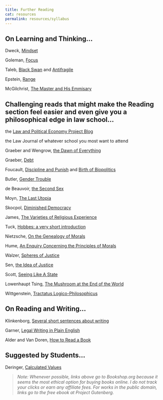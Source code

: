 ```yaml
---
title: Further Reading
cat: resources
permalink: resources/syllabus
---
```


## On Learning and Thinking...

Dweck, [Mindset](https://bookshop.org/books/mindset-the-new-psychology-of-success/9780345472328)

Goleman, [Focus](https://bookshop.org/books/focus-the-hidden-driver-of-excellence/9780062114969)

Taleb, [Black Swan](https://bookshop.org/books/the-black-swan-second-edition-the-impact-of-the-highly-improbable-with-a-new-section-on-robustness-and-fragility/9780812973815) and [Antifragile](https://bookshop.org/books/antifragile-things-that-gain-from-disorder-9780812979688/9780812979688)

Epstein, [Range](https://bookshop.org/books/range-why-generalists-triumph-in-a-specialized-world/9780735214484)

McGilchrist, [The Master and His Emmisary](https://bookshop.org/p/books/the-master-and-his-emissary-the-divided-brain-and-the-making-of-the-western-world-expanded-iain-mcgilchrist/8525336)

## Challenging reads that might make the Reading section feel easier and even give you a philosophical edge in law school...

the [Law and Political Economy Project Blog](https://lpeproject.org/blog/)

the Law Journal of whatever school you most want to attend

Graeber and Wengrow, [the Dawn of Everything](https://bookshop.org/books/the-dawn-of-everything-a-new-history-of-humanity-9781250858801/9781250858801)

Graeber, [Debt](https://bookshop.org/books/debt-the-first-5-000-years-updated-and-expanded/9781612194196)

Foucault, [Discipline and Punish](https://bookshop.org/books/discipline-and-punish-the-birth-of-the-prison/9780679752554) and [Birth of Biopolitics](https://bookshop.org/books/the-birth-of-biopolitics-lectures-at-the-college-de-france-1978-1979/9780312203412)

Butler, [Gender Trouble](https://bookshop.org/books/gender-trouble-feminism-and-the-subversion-of-identity/9780415389556)

de Beauvoir, [the Second Sex](https://www.amazon.com/Second-Sex-Simone-Beauvoir-ebook/dp/B007357B0W)

Moyn, [The Last Utopia](https://bookshop.org/books/the-last-utopia-human-rights-in-history/9780674064348)

Skocpol, [Diminished Democracy](https://bookshop.org/books/diminished-democracy-from-membership-to-management-in-american-civic-life/9780806136271)

James, [The Varieties of Religious Experience](https://www.gutenberg.org/ebooks/621)

Tuck, [Hobbes: a very short introduction](https://www.veryshortintroductions.com/view/10.1093/actrade/9780192802552.001.0001/actrade-9780192802552)

Nietzsche, [On the Genealogy of Morals](https://www.gutenberg.org/ebooks/52319)

Hume, [An Enquiry Concerning the Principles of Morals](https://www.gutenberg.org/ebooks/4320)

Walzer, [Spheres of Justice](https://bookshop.org/books/spheres-of-justice-a-defense-of-pluralism-and-equality/9780465081899)

Sen, [the Idea of Justice](https://bookshop.org/books/the-idea-of-justice/9780674060470)

Scott, [Seeing Like A State](https://bookshop.org/books/seeing-like-a-state-how-certain-schemes-to-improve-the-human-condition-have-failed/9780300246759)

Lowenhaupt Tsing, [The Mushroom at the End of the World](https://bookshop.org/books/the-mushroom-at-the-end-of-the-world-on-the-possibility-of-life-in-capitalist-ruins-9780691220550/9780691220550)

Wittgenstein, [Tractatus Logico-Philosophicus](https://www.gutenberg.org/ebooks/5740)

## On Reading and Writing...

Klinkenborg, [Several short sentences about writing](https://bookshop.org/books/several-short-sentences-about-writing/9780307279415)

Garner, [Legal Writing in Plain English](https://bookshop.org/books/legal-writing-in-plain-english-a-text-with-exercises/9780226283937)

Alder and Van Doren, [How to Read a Book](https://bookshop.org/p/books/how-to-read-a-book-revised-and-updated-mortimer-j-adler/1408400?ean=9780671212094)

## Suggested by Students...

Deringer, [Calculated Values](https://bookshop.org/books/calculated-values-finance-politics-and-the-quantitative-age/9780674971875)

> *Note: Whenever possible, links above go to Bookshop.org because it seems the most ethical option for buying books online. I do not track your clicks or earn any affiliate fees. For works in the public domain, links go to the free ebook at Project Gutenberg.*
